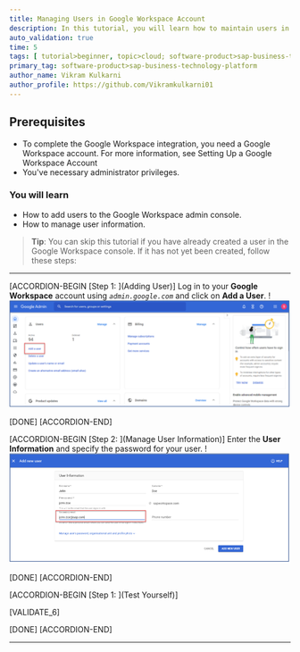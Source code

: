 ```yaml
---
title: Managing Users in Google Workspace Account
description: In this tutorial, you will learn how to maintain users in your Google Workspace account.
auto_validation: true
time: 5
tags: [ tutorial>beginner, topic>cloud; software-product>sap-business-technology-platform, software-product>sap-s-4hana; topic>Google Workspace]
primary_tag: software-product>sap-business-technology-platform
author_name: Vikram Kulkarni
author_profile: https://github.com/Vikramkulkarni01
---
```


## Prerequisites
 - To complete the Google Workspace integration, you need a Google Workspace account. For more information, see Setting Up a Google Workspace Account
 - You've necessary administrator privileges.

### You will learn
  - How to add users to the Google Workspace admin console.
  - How to manage user information.

> **Tip**: You can skip this tutorial if you have already created a user in the Google Workspace console. If it has not yet been created, follow these steps:

---

[ACCORDION-BEGIN [Step 1: ](Adding User)]
Log in to your **Google Workspace** account using *`admin.google.com`* and click on **Add a User**.
!![Adding User](Add_User.png)

[DONE]
[ACCORDION-END]

[ACCORDION-BEGIN [Step 2: ](Manage User Information)]
Enter the **User Information** and specify the password for your user.
!![ManageUserinfo](UserInformation.png)

[DONE]
[ACCORDION-END]


[ACCORDION-BEGIN [Step 1: ](Test Yourself)]

[VALIDATE_6]

[DONE]
[ACCORDION-END]





---
